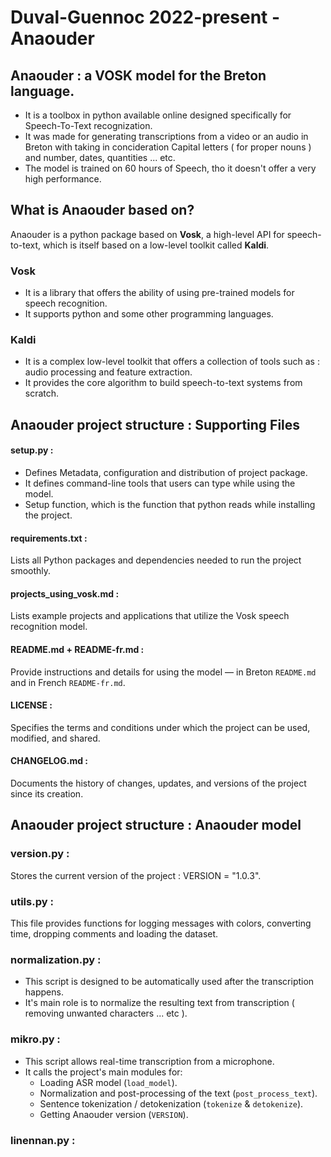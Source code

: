 # Duval-Guennoc 2022-present - Anaouder
## Anaouder : a VOSK model for the Breton language.
* It is a toolbox in python available online designed specifically
for Speech-To-Text recognization.
* It was made for generating transcriptions from a video or an audio in Breton
with taking in concideration Capital letters ( for proper nouns )
and number, dates, quantities ... etc.
* The model is trained on 60 hours of Speech, tho it doesn't offer
a very high performance.
## What is Anaouder based on?
Anaouder is a python package based on **Vosk**, a high-level API for speech-to-text, which is itself based on a low-level toolkit called **Kaldi**.
### Vosk
* It is a library that offers the ability of using pre-trained models for speech recognition.
* It supports python and some other programming languages.
### Kaldi
* It is a complex low-level toolkit that offers a collection of tools such as : audio processing and feature extraction.
* It provides the core algorithm to build speech-to-text systems from scratch.

## Anaouder project structure : Supporting Files
#### setup.py :
* Defines Metadata, configuration and distribution of project
package.
* It defines command-line tools that users can type while using the
model.
* Setup function, which is the function that python reads while
installing the project.
#### requirements.txt :
Lists all Python packages and dependencies needed to run the project smoothly.
#### projects_using_vosk.md :
Lists example projects and applications that utilize the Vosk speech recognition model.
#### README.md + README-fr.md :
Provide instructions and details for using the model — in Breton `README.md` and in French `README-fr.md`.
#### LICENSE :
Specifies the terms and conditions under which the project can be used, modified, and shared.
#### CHANGELOG.md :
Documents the history of changes, updates, and versions of the project since its creation.

## Anaouder project structure : Anaouder model
### version.py :
Stores the current version of the project : VERSION = "1.0.3".
### utils.py :
This file provides functions for logging messages with colors, converting time, dropping comments and loading the dataset.
### normalization.py :
* This script is designed to be automatically used after the transcription happens.
* It's main role is to normalize the resulting text from transcription ( removing unwanted characters ... etc ).
### mikro.py :
* This script allows real-time transcription from a microphone.
* It calls the project's main modules for:  
  - Loading ASR model (`load_model`).
  - Normalization and post-processing of the text (`post_process_text`).
  - Sentence tokenization / detokenization (`tokenize` & `detokenize`).
  - Getting Anaouder version (`VERSION`).
### linennan.py :



